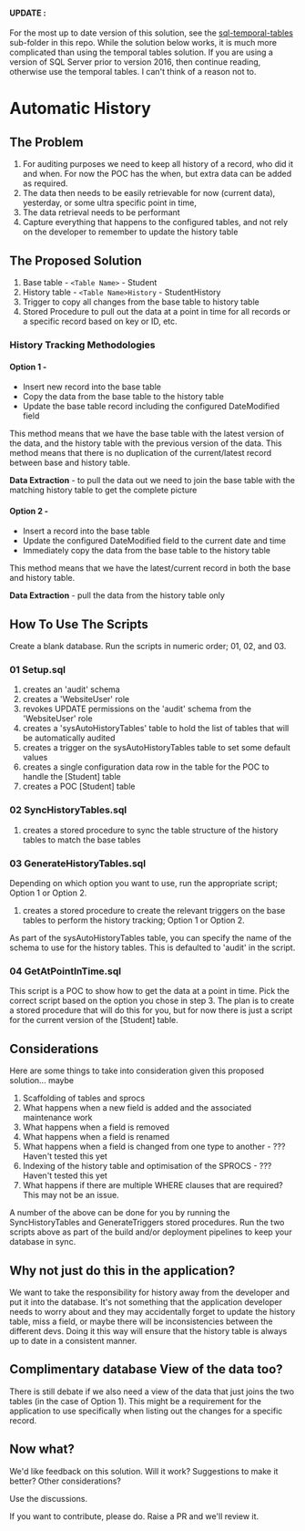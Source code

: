 #### UPDATE :
For the most up to date version of this solution, see the [sql-temporal-tables](README.md) sub-folder in this repo.
While the solution below works, it is much more complicated than using the temporal tables solution.
If you are using a version of SQL Server prior to version 2016, then continue reading, otherwise use the temporal tables.  I can't think of a reason not to.

# Automatic History

## The Problem

1. For auditing purposes we need to keep all history of a record, who did it and when.  For now the POC has the when, but extra data can be added as required.
2. The data then needs to be easily retrievable for now (current data), yesterday, or some ultra specific point in time,		
3. The data retrieval needs to be performant
4. Capture everything that happens to the configured tables, and not rely on the developer to remember to update the history table

## The Proposed Solution

1. Base table - ```<Table Name>``` - Student
2. History table - ```<Table Name>History``` - StudentHistory
3. Trigger to copy all changes from the base table to history table	
4. Stored Procedure to pull out the data at a point in time for all records or a specific record based on key or ID, etc.

### History Tracking Methodologies

#### Option 1 -
- Insert new record into the base table
- Copy the data from the base table to the history table
- Update the base table record including the configured DateModified field

This method means that we have the base table with the latest version of the data, and the history table with the previous version of the data.  This method means that there is no duplication of the current/latest record between base and history table.

**Data Extraction** - to pull the data out we need to join the base table with the matching history table to get the complete picture

#### Option 2 -
- Insert a record into the base table
- Update the configured DateModified field to the current date and time
- Immediately copy the data from the base table to the history table

This method means that we have the latest/current record in both the base and history table.

**Data Extraction** - pull the data from the history table only

## How To Use The Scripts

Create a blank database.  Run the scripts in numeric order; 01, 02, and 03.

### 01 Setup.sql
1. creates an 'audit' schema
2. creates a 'WebsiteUser' role
3. revokes UPDATE permissions on the 'audit' schema from the 'WebsiteUser' role
4. creates a 'sysAutoHistoryTables' table to hold the list of tables that will be automatically audited
5. creates a trigger on the sysAutoHistoryTables table to set some default values
6. creates a single configuration data row in the table for the POC to handle the [Student] table
7. creates a POC [Student] table

### 02 SyncHistoryTables.sql
1. creates a stored procedure to sync the table structure of the history tables to match the base tables

### 03 GenerateHistoryTables.sql
Depending on which option you want to use, run the appropriate script; Option 1 or Option 2.
1. creates a stored procedure to create the relevant triggers on the base tables to perform the history tracking; Option 1 or Option 2.

As part of the sysAutoHistoryTables table, you can specify the name of the schema to use for the history tables.  This is defaulted to 'audit' in the script.

### 04 GetAtPointInTime.sql
This script is a POC to show how to get the data at a point in time.  Pick the correct script based on the option you chose in step 3.
The plan is to create a stored procedure that will do this for you, but for now there is just a script for the current version of the [Student] table.

## Considerations
Here are some things to take into consideration given this proposed solution... maybe

1. Scaffolding of tables and sprocs
2. What happens when a new field is added and the associated maintenance work
3. What happens when a field is removed
4. What happens when a field is renamed					
5. What happens when a field is changed from one type to another - ??? Haven't tested this yet
6. Indexing of the history table and optimisation of the SPROCS - ??? Haven't tested this yet
7. What happens if there are multiple WHERE clauses that are required?  This may not be an issue.

A number of the above can be done for you by running the SyncHistoryTables and GenerateTriggers stored procedures.
Run the two scripts above as part of the build and/or deployment pipelines to keep your database in sync. 

## Why not just do this in the application?
We want to take the responsibility for history away from the developer and put it into the database.  It's not something that the application developer needs to worry about and they may accidentally forget to update the history table, miss a field, or maybe there will be inconsistencies between the different devs.  Doing it this way will ensure that the history table is always up to date in a consistent manner.

## Complimentary database View of the data too?
There is still debate if we also need a view of the data that just joins the two tables (in the case of Option 1).  This might be a requirement for the application to use specifically when listing out the changes for a specific record.

## Now what?
We'd like feedback on this solution.
Will it work?
Suggestions to make it better?
Other considerations?

Use the discussions.

If you want to contribute, please do.  Raise a PR and we'll review it.
